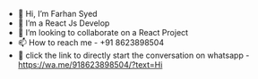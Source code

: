 - 👋 Hi, I’m Farhan Syed
- 👀 I’m a React Js Develop
- 💞️ I’m looking to collaborate on a React Project
- 📫 How to reach me - +91 8623898504
- 🔗 click the link to directly start the conversation on whatsapp - https://wa.me/918623898504/?text=Hi

<!---
FSYED7X/FSYED7X is a ✨ special ✨ repository because its `README.md` (this file) appears on your GitHub profile.
You can click the Preview link to take a look at your changes.
--->
